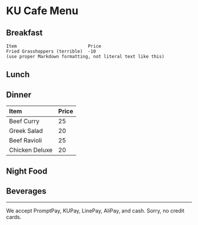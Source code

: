 # KU Cafe Menu


## Breakfast

    Item                           Price
    Fried Grasshoppers (terrible)  -10
    (use proper Markdown formatting, not literal text like this)

## Lunch 


## Dinner

| Item     | Price      |
|:----------|-----------|
| Beef Curry  | 25 |
| Greek Salad  | 20 |
| Beef Ravioli | 25 |
| Chicken Deluxe  | 20 |

## Night Food


## Beverages



---

We accept PromptPay, KUPay, LinePay, AliPay, and cash. Sorry, no credit cards.
